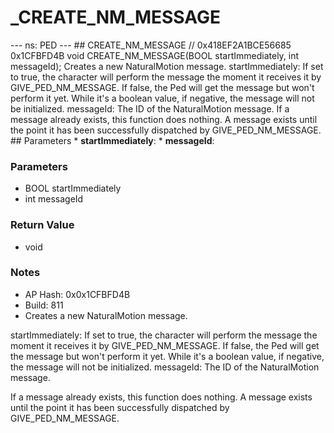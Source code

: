# _CREATE_NM_MESSAGE

--- ns: PED --- ## CREATE_NM_MESSAGE  // 0x418EF2A1BCE56685 0x1CFBFD4B void CREATE_NM_MESSAGE(BOOL startImmediately, int messageId);  Creates a new NaturalMotion message. startImmediately: If set to true, the character will perform the message the moment it receives it by GIVE_PED_NM_MESSAGE. If false, the Ped will get the message but won't perform it yet. While it's a boolean value, if negative, the message will not be initialized. messageId: The ID of the NaturalMotion message. If a message already exists, this function does nothing. A message exists until the point it has been successfully dispatched by GIVE_PED_NM_MESSAGE.  ## Parameters * **startImmediately**: * **messageId**:

### Parameters
* BOOL startImmediately
* int messageId

### Return Value
* void

### Notes
* AP Hash: 0x0x1CFBFD4B
* Build: 811
* Creates a new NaturalMotion message.

startImmediately: If set to true, the character will perform the message the moment it receives it by GIVE_PED_NM_MESSAGE. If false, the Ped will get the message but won't perform it yet. While it's a boolean value, if negative, the message will not be initialized.
messageId: The ID of the NaturalMotion message.

If a message already exists, this function does nothing. A message exists until the point it has been successfully dispatched by GIVE_PED_NM_MESSAGE.

